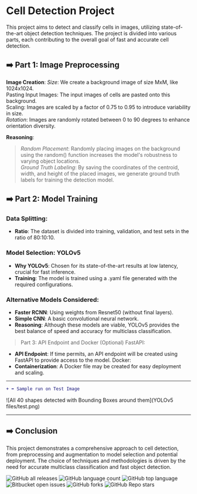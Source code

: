 # Cell Detection Project

This project aims to detect and classify cells in images, utilizing state-of-the-art object detection techniques. The project is divided into various parts, each contributing to the overall goal of fast and accurate cell detection.

## ➡️ Part 1: Image Preprocessing

**Image Creation**:
*Size*: We create a background image of size MxM, like 1024x1024.  
Pasting Input Images: The input images of cells are pasted onto this background.   
Scaling: Images are scaled by a factor of 0.75 to 0.95 to introduce variability in size.   
*Rotation*: Images are randomly rotated between 0 to 90 degrees to enhance orientation diversity.  

**Reasoning**:
>*Random Placement*: Randomly placing images on the background using the random() function increases the model's robustness to varying object locations.  
*Ground Truth Labeling*: By saving the coordinates of the centroid, width, and height of the placed images, we generate ground truth labels for training the detection model.

## ➡️ Part 2: Model Training

### Data Splitting:
- **Ratio**: The dataset is divided into training, validation, and test sets in the ratio of 80:10:10.

### Model Selection: YOLOv5
- **Why YOLOv5**: Chosen for its state-of-the-art results at low latency, crucial for fast inference.
- **Training**: The model is trained using a .yaml file generated with the required configurations.

### Alternative Models Considered:
- **Faster RCNN**: Using weights from Resnet50 (without final layers).
- **Simple CNN**: A basic convolutional neural network.
- **Reasoning**: Although these models are viable, YOLOv5 provides the best balance of speed and accuracy for multiclass classification.

>Part 3: API Endpoint and Docker (Optional)
FastAPI:
- **API Endpoint**: If time permits, an API endpoint will be created using FastAPI to provide access to the model.
Docker:
- **Containerization**: A Docker file may be created for easy deployment and scaling.
---
```diff
+ ➡️ Sample run on Test Image
```
![All 40 shapes detected with Bounding Boxes around them](YOLOv5 files/test.png)

---
## ➡️ Conclusion

This project demonstrates a comprehensive approach to cell detection, from preprocessing and augmentation to model selection and potential deployment. The choice of techniques and methodologies is driven by the need for accurate multiclass classification and fast object detection.
 
![GitHub all releases](https://img.shields.io/github/downloads/TKtheFirstone/Cell_shape_detection/total)
![GitHub language count](https://img.shields.io/github/languages/count/TKtheFirstone/Cell_shape_detection) 
![GitHub top language](https://img.shields.io/github/languages/top/TKtheFirstone/Cell_shape_detection?color=yellow) 
![Bitbucket open issues](https://img.shields.io/bitbucket/issues/TKtheFirstone/Cell_shape_detection)
![GitHub forks](https://img.shields.io/github/forks/TKtheFirstone/Cell_shape_detection?style=social)
![GitHub Repo stars](https://img.shields.io/github/stars/TKtheFirstone/Cell_shape_detection?style=social)

